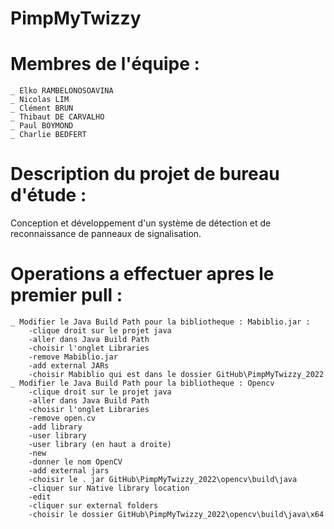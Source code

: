 # PimpMyTwizzy

# Membres de l'équipe :
	_ Elko RAMBELONOSOAVINA
	_ Nicolas LIM
	_ Clément BRUN
	_ Thibaut DE CARVALHO
	_ Paul BOYMOND
	_ Charlie BEDFERT

# Description du projet de bureau d'étude :
Conception et développement d'un système de détection et de reconnaissance de panneaux de signalisation.

# Operations a effectuer apres le premier pull :
	_ Modifier le Java Build Path pour la bibliotheque : Mabiblio.jar :
		-clique droit sur le projet java
		-aller dans Java Build Path
		-choisir l'onglet Libraries
		-remove Mabiblio.jar
		-add external JARs
		-choisir Mabiblio qui est dans le dossier GitHub\PimpMyTwizzy_2022
	_ Modifier le Java Build Path pour la bibliotheque : Opencv
		-clique droit sur le projet java
		-aller dans Java Build Path
		-choisir l'onglet Libraries
		-remove open.cv
		-add library
		-user library
		-user library (en haut a droite)
		-new
		-donner le nom OpenCV
		-add external jars
		-choisir le . jar GitHub\PimpMyTwizzy_2022\opencv\build\java
		-cliquer sur Native library location
		-edit
		-cliquer sur external folders
		-choisir le dossier GitHub\PimpMyTwizzy_2022\opencv\build\java\x64
		
